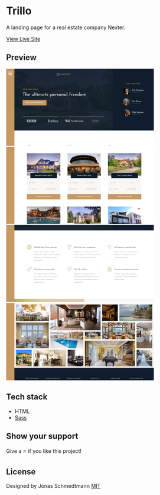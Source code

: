 # Trillo

A landing page for a real estate company Nexter.

[View Live Site](https://nexter-benz.netlify.app/)

## Preview

<img src="./resources/header.png" width="400" />&nbsp;<img src="./resources/sales.png" width="400" />
<img src="./resources/features.png" width="400" />&nbsp;<img src="./resources/gallery.png" width="400" />

## Tech stack

- HTML
- [Sass](https://sass-lang.com/)

## Show your support

Give a ⭐️ if you like this project!

## License

Designed by Jonas Schmedtmann
[MIT](LICENSE)
